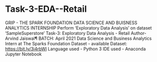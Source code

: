 # Task-3-EDA--Retail
GRIP - THE SPARK FOUNDATION
DATA SCIENCE AND BUISNESS ANALYTICS INTERNSHIP
Perform ‘Exploratory Data Analysis’ on dataset ‘SampleSuperstore’
Task-3: Exploratory Data Analysis - Retail
Author- Arvind Jaiswal¶
BATCH: April 2021
Data Science and Business Analytics Intern at The Sparks Foundation
Dataset - available Dataset: https://bit.ly/3i4rbWl
Language used - Python 3
IDE used - Anaconda Jupyter Notebook
